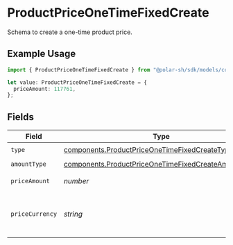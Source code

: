# ProductPriceOneTimeFixedCreate

Schema to create a one-time product price.

## Example Usage

```typescript
import { ProductPriceOneTimeFixedCreate } from "@polar-sh/sdk/models/components";

let value: ProductPriceOneTimeFixedCreate = {
  priceAmount: 117761,
};
```

## Fields

| Field                                                                                                                      | Type                                                                                                                       | Required                                                                                                                   | Description                                                                                                                |
| -------------------------------------------------------------------------------------------------------------------------- | -------------------------------------------------------------------------------------------------------------------------- | -------------------------------------------------------------------------------------------------------------------------- | -------------------------------------------------------------------------------------------------------------------------- |
| `type`                                                                                                                     | [components.ProductPriceOneTimeFixedCreateType](../../models/components/productpriceonetimefixedcreatetype.md)             | :heavy_check_mark:                                                                                                         | N/A                                                                                                                        |
| `amountType`                                                                                                               | [components.ProductPriceOneTimeFixedCreateAmountType](../../models/components/productpriceonetimefixedcreateamounttype.md) | :heavy_check_mark:                                                                                                         | N/A                                                                                                                        |
| `priceAmount`                                                                                                              | *number*                                                                                                                   | :heavy_check_mark:                                                                                                         | The price in cents.                                                                                                        |
| `priceCurrency`                                                                                                            | *string*                                                                                                                   | :heavy_minus_sign:                                                                                                         | The currency. Currently, only `usd` is supported.                                                                          |